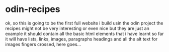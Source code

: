 # odin-recipes
ok, so this is going to be the first full website i build usin the odin project
the recipes might not be very interesting or even nice but they are just an example
it should contain all the basic html elements that i have learnt so far
it will have lists, links, images, paragraphs headings and all the alt text for images
fingers crossed, here goes...